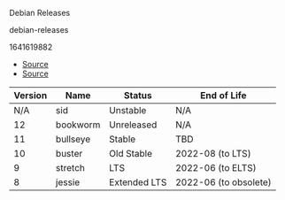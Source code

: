 Debian Releases

debian-releases

1641619882

- [Source](https://wiki.debian.org/DebianReleases)
- [Source](https://www.debian.org/releases/)

| Version | Name     | Status       | End of Life           |
|---------|----------|--------------|-----------------------|
| N/A     | sid      | Unstable     | N/A                   |
| 12      | bookworm | Unreleased   | N/A                   |
| 11      | bullseye | Stable       | TBD                   |
| 10      | buster   | Old Stable   | 2022-08 (to LTS)      |
| 9       | stretch  | LTS          | 2022-06 (to ELTS)     |
| 8       | jessie   | Extended LTS | 2022-06 (to obsolete) |
